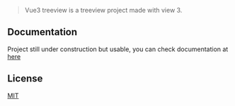 > Vue3 treeview is a treeview project made with view 3.

## Documentation

Project still under construction but usable, you can check documentation at [here](https://n00ts.github.io/vue3-treeview/)

## License

[MIT](https://github.com/vuejs/vue-cli/blob/dev/LICENSE)